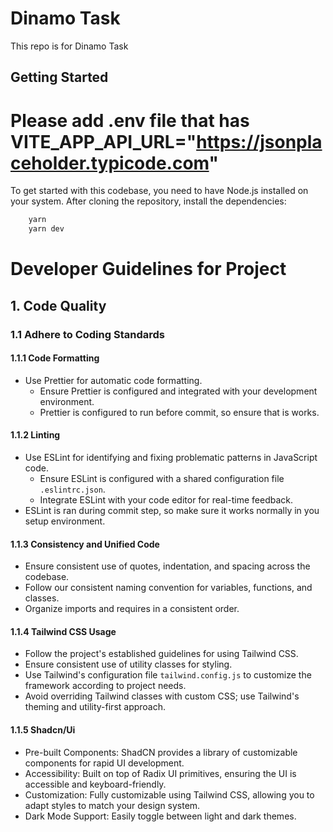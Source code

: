 # Dinamo Task

This repo is for Dinamo Task

## Getting Started

# Please add .env file that has VITE_APP_API_URL="https://jsonplaceholder.typicode.com"

To get started with this codebase, you need to have Node.js installed on your system. After cloning the repository,
install the dependencies:

```bash
    yarn
    yarn dev
```

# Developer Guidelines for Project

## 1. Code Quality

### 1.1 Adhere to Coding Standards

#### 1.1.1 Code Formatting

- Use Prettier for automatic code formatting.
  - Ensure Prettier is configured and integrated with your development environment.
  - Prettier is configured to run before commit, so ensure that is works.

#### 1.1.2 Linting

- Use ESLint for identifying and fixing problematic patterns in JavaScript code.
  - Ensure ESLint is configured with a shared configuration file `.eslintrc.json`.
  - Integrate ESLint with your code editor for real-time feedback.
- ESLint is ran during commit step, so make sure it works normally in you setup environment.

#### 1.1.3 Consistency and Unified Code

- Ensure consistent use of quotes, indentation, and spacing across the codebase.
- Follow our consistent naming convention for variables, functions, and classes.
- Organize imports and requires in a consistent order.

#### 1.1.4 Tailwind CSS Usage

- Follow the project's established guidelines for using Tailwind CSS.
- Ensure consistent use of utility classes for styling.
- Use Tailwind's configuration file `tailwind.config.js` to customize the framework according to project needs.
- Avoid overriding Tailwind classes with custom CSS; use Tailwind's theming and utility-first approach.

#### 1.1.5 Shadcn/Ui

- Pre-built Components: ShadCN provides a library of customizable components for rapid UI development.
- Accessibility: Built on top of Radix UI primitives, ensuring the UI is accessible and keyboard-friendly.
- Customization: Fully customizable using Tailwind CSS, allowing you to adapt styles to match your design system.
- Dark Mode Support: Easily toggle between light and dark themes.
